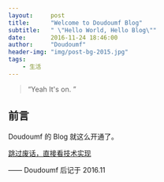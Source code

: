 ```yaml
---
layout:     post
title:      "Welcome to Doudoumf Blog"
subtitle:   " \"Hello World, Hello Blog\""
date:       2016-11-24 18:46:00
author:     "Doudoumf"
header-img: "img/post-bg-2015.jpg"
tags:
    - 生活
---
```


> “Yeah It's on. ”


## 前言

Doudoumf 的 Blog 就这么开通了。

[跳过废话，直接看技术实现 ](#build)





—— Doudoumf 后记于 2016.11
